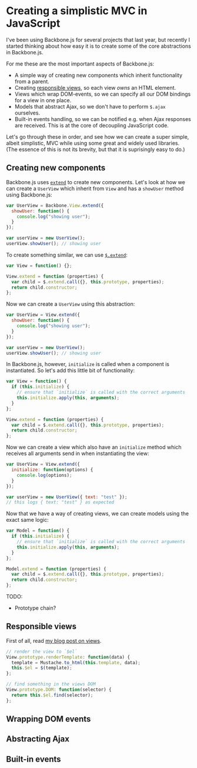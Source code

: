Creating a simplistic MVC in JavaScript
=======================================

I've been using Backbone.js for several projects that last year, but
recently I started thinking about how easy it is to create some of the
core abstractions in Backbone.js.

For me these are the most important aspects of Backbone.js:

* A simple way of creating new components which inherit functionality
  from a parent.
* Creating [responsible views](views.md), so each view *owns* an HTML
  element.
* Views which wrap DOM-events, so we can specify all our DOM bindings
  for a view in one place.
* Models that abstract Ajax, so we don't have to perform `$.ajax`
  ourselves.
* Built-in events handling, so we can be notified e.g. when Ajax
  responses are received. This is at the core of decoupling JavaScript
  code.

Let's go through these in order, and see how we can create a super
simple, albeit simplistic, MVC while using some great and widely used
libraries. (The essence of this is not its brevity, but that it is
suprisingly easy to do.)

Creating new components
-----------------------

Backbone.js uses
[`extend`](http://documentcloud.github.com/backbone/#Model-extend) to
create new components. Let's look at how we can create a `UserView`
which inherit from `View` and has a `showUser` method using Backbone.js:

```javascript
var UserView = Backbone.View.extend({
  showUser: function() {
    console.log("showing user");
  }
});

var userView = new UserView();
userView.showUser(); // showing user
```

To create something similar, we can use
[`$.extend`](http://api.jquery.com/jQuery.extend/):

```javascript
var View = function() {};

View.extend = function (properties) {
  var child = $.extend.call({}, this.prototype, properties);
  return child.constructor;
};
```

Now we can create a `UserView` using this abstraction:

```javascript
var UserView = View.extend({
  showUser: function() {
    console.log("showing user");
  }
});

var userView = new UserView();
userView.showUser(); // showing user
```

In Backbone.js, however, `initialize` is called when a component is
instantiated. So let's add this little bit of functionality:

```javascript
var View = function() {
  if (this.initialize) {
    // ensure that `initialize` is called with the correct arguments
    this.initialize.apply(this, arguments);
  }
};

View.extend = function (properties) {
  var child = $.extend.call({}, this.prototype, properties);
  return child.constructor;
};
```

Now we can create a view which also have an `initialize` method which
receives all arguments send in when instantiating the view:

```javascript
var UserView = View.extend({
  initialize: function(options) {
    console.log(options);
  }
});

var userView = new UserView({ text: "test" });
// this logs { text: "test" } as expected
```

Now that we have a way of creating views, we can create models using the
exact same logic:

```javascript
var Model = function() {
  if (this.initialize) {
    // ensure that `initialize` is called with the correct arguments
    this.initialize.apply(this, arguments);
  }
};

Model.extend = function (properties) {
  var child = $.extend.call({}, this.prototype, properties);
  return child.constructor;
};
```

TODO:

* Prototype chain?

Responsible views
-----------------

First of all, read [my blog post on views](views.md).

```javascript
// render the view to `$el`
View.prototype.renderTemplate: function(data) {
  template = Mustache.to_html(this.template, data);
  this.$el = $(template);
};

// find something in the views DOM
View.prototype.DOM: function(selector) {
  return this.$el.find(selector);
};
```

Wrapping DOM events
-------------------


Abstracting Ajax
----------------


Built-in events
---------------


